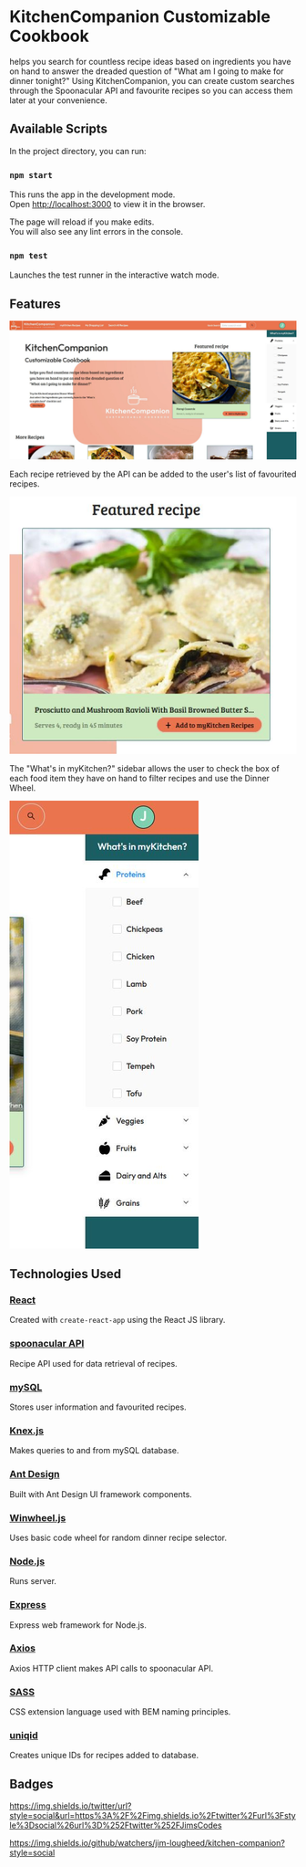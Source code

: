 # KitchenCompanion Customizable Cookbook

helps you search for countless recipe ideas based on ingredients you have on hand to answer the dreaded question of "What am I going to make for dinner tonight?" Using KitchenCompanion, you can create custom searches through the Spoonacular API and favourite recipes so you can access them later at your convenience.

## Available Scripts

In the project directory, you can run:

### `npm start`

This runs the app in the development mode.\
Open [http://localhost:3000](http://localhost:3000) to view it in the browser.

The page will reload if you make edits.\
You will also see any lint errors in the console.

### `npm test`

Launches the test runner in the interactive watch mode.

## Features

![Home Page](./server/public/readme-captures/homePage.JPG)

Each recipe retrieved by the API can be added to the user's list of favourited recipes.

![Add to myKitchen Recipes button](./server/public/readme-captures/addToMyRecipes.JPG)

The "What's in myKitchen?" sidebar allows the user to check the box of each food item they have on hand to filter recipes and use the Dinner Wheel.

![Ingredients On Hand component](./server/public/readme-captures/ingredientsOnHand.JPG)

## Technologies Used

### [React](https://reactjs.org/)
Created with `create-react-app` using the React JS library.

### [spoonacular API](https://spoonacular.com/food-api)
Recipe API used for data retrieval of recipes.

### [mySQL](https://www.mysql.com/)
Stores user information and favourited recipes.

### [Knex.js](https://knexjs.org/)
Makes queries to and from mySQL database.

### [Ant Design](https://ant.design/)
Built with Ant Design UI framework components.

### [Winwheel.js](http://dougtesting.net/home)
Uses basic code wheel for random dinner recipe selector.

### [Node.js](https://nodejs.org/en/)
Runs server.

### [Express](http://expressjs.com/)
Express web framework for Node.js.

### [Axios](https://axios-http.com/)
Axios HTTP client makes API calls to spoonacular API.

### [SASS](https://sass-lang.com/)
CSS extension language used with BEM naming principles.

### [uniqid](https://www.npmjs.com/package/uniqid)
Creates unique IDs for recipes added to database.


## Badges

https://img.shields.io/twitter/url?style=social&url=https%3A%2F%2Fimg.shields.io%2Ftwitter%2Furl%3Fstyle%3Dsocial%26url%3D%252Ftwitter%252FJimsCodes

https://img.shields.io/github/watchers/jim-lougheed/kitchen-companion?style=social




